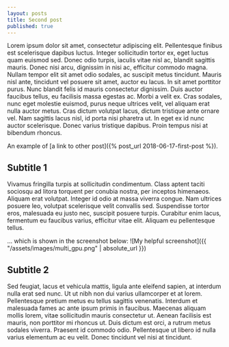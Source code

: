 ```yaml
---
layout: posts
title: Second post
published: true
---
```


Lorem ipsum dolor sit amet, consectetur adipiscing elit. Pellentesque finibus est scelerisque dapibus luctus. Integer sollicitudin tortor ex, eget luctus quam euismod sed. Donec odio turpis, iaculis vitae nisl ac, blandit sagittis mauris. Donec nisi arcu, dignissim in nisi ac, efficitur commodo magna. Nullam tempor elit sit amet odio sodales, ac suscipit metus tincidunt. Mauris nisl ante, tincidunt vel posuere sit amet, auctor eu lacus. In sit amet porttitor purus. Nunc blandit felis id mauris consectetur dignissim. Duis auctor faucibus tellus, eu facilisis massa egestas ac. Morbi a velit ex. Cras sodales, nunc eget molestie euismod, purus neque ultrices velit, vel aliquam erat nulla auctor metus. Cras dictum volutpat lacus, dictum tristique ante ornare vel. Nam sagittis lacus nisl, id porta nisi pharetra ut. In eget ex id nunc auctor scelerisque. Donec varius tristique dapibus. Proin tempus nisi at bibendum rhoncus.

An example of [a link to other post]({% post_url 2018-06-17-first-post %}).

## Subtitle 1

Vivamus fringilla turpis at sollicitudin condimentum. Class aptent taciti sociosqu ad litora torquent per conubia nostra, per inceptos himenaeos. Aliquam erat volutpat. Integer id odio at massa viverra congue. Nam ultrices posuere leo, volutpat scelerisque velit convallis sed. Suspendisse tortor eros, malesuada eu justo nec, suscipit posuere turpis. Curabitur enim lacus, fermentum eu faucibus varius, efficitur vitae elit. Aliquam eu pellentesque tellus.

... which is shown in the screenshot below:
![My helpful screenshot]({{ "/assets/images/multi_gpu.png" | absolute_url }})


## Subtitle 2

Sed feugiat, lacus et vehicula mattis, ligula ante eleifend sapien, at interdum nulla erat sed nunc. Ut ut nibh non dui varius ullamcorper et at lorem. Pellentesque pretium metus eu tellus sagittis venenatis. Interdum et malesuada fames ac ante ipsum primis in faucibus. Maecenas aliquam mollis lorem, vitae sollicitudin mauris consectetur ut. Aenean facilisis est mauris, non porttitor mi rhoncus ut. Duis dictum est orci, a rutrum metus sodales viverra. Praesent id commodo odio. Pellentesque ut libero id nulla varius elementum ac eu velit. Donec tincidunt vel nisi at tincidunt.
